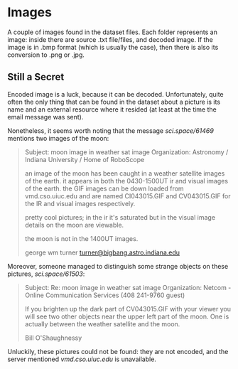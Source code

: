 # Images

A couple of images found in the dataset files.
Each folder represents an image: inside there are source .txt file/files, and decoded image.
If the image is in .bmp format (which is usually the case), then there is also its conversion to .png or .jpg.


## Still a Secret

Encoded image is a luck, because it can be decoded.
Unfortunately, quite often the only thing that can be found in the dataset about a picture is its name and an external resource where it resided (at least at the time the email message was sent).

Nonetheless, it seems worth noting that the message *sci.space/61469* mentions two images of the moon:

> Subject: moon image in weather sat image
> Organization: Astronomy / Indiana University / Home of RoboScope
>
> an image of the moon has been caught in a weather satellite images of the earth.
> it appears in both the 0430-1500UT ir and visual images of the earth.
> the GIF images can be down loaded from vmd.cso.uiuc.edu and are named
> CI043015.GIF and CV043015.GIF for the IR and visual images respectively.
>
> pretty cool pictures;  in the ir it's saturated but in the visual image
> details on the moon are viewable.
>
> the moon is not in the 1400UT images.
>
>  george wm turner            turner@bigbang.astro.indiana.edu

Moreover, someone managed to distinguish some strange objects on these pictures, *sci.space/61503*:

> Subject: Re: moon image in weather sat image
> Organization: Netcom - Online Communication Services (408 241-9760 guest)
>
> If you brighten up the dark part of CV043015.GIF with your viewer you 
> will see two other objects near the upper left part of the moon.
> One is actually between the weather satellite and the moon.
>
>  Bill O'Shaughnessy

Unluckily, these pictures could not be found: they are not encoded, and the server mentioned *vmd.cso.uiuc.edu* is unavailable.

